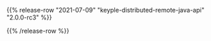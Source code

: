 {{% release-row "2021-07-09" "keyple-distributed-remote-java-api" "2.0.0-rc3" %}} 

{{% /release-row %}}
